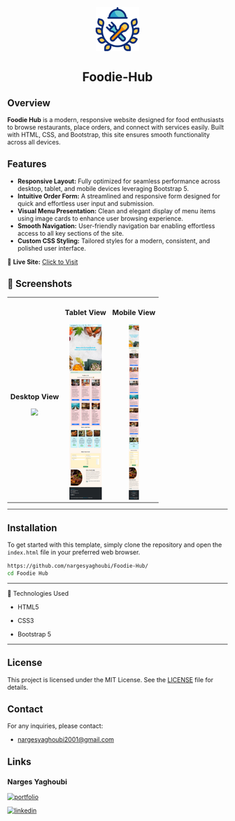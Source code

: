 <div align="center">
<img src="https://github.com/nargesyaghoubi/Foodie-Hub/blob/main/images/fav-icon/icon1.png" width=100px>
   <h1>Foodie-Hub</h1>
</div>

## Overview

**Foodie Hub** is a modern, responsive website designed for food enthusiasts to browse restaurants, place orders, and connect with services easily. Built with HTML, CSS, and Bootstrap, this site ensures smooth functionality across all devices.



## Features
- **Responsive Layout:** Fully optimized for seamless performance across desktop, tablet, and mobile devices leveraging Bootstrap 5.
- **Intuitive Order Form:** A streamlined and responsive form designed for quick and effortless user input and submission.
- **Visual Menu Presentation:** Clean and elegant display of menu items using image cards to enhance user browsing experience.
- **Smooth Navigation:** User-friendly navigation bar enabling effortless access to all key sections of the site.
- **Custom CSS Styling:** Tailored styles for a modern, consistent, and polished user interface.

🔗 **Live Site:** [Click to Visit](https://nargesyaghoubi-ygh.github.io/Foodie_Hub/)

## 📸 Screenshots

<div align="center">
  <table align="center">
    <tr align="center">
      <td align="center">
        <h3>Desktop View</h3>
        <a href="https://github.com/nargesyaghoubi-ygh/Foodie_Hub/blob/main/images/screenshots/Desktop.png">
          <img src="https://raw.githubusercontent.com/nargesyaghoubi-ygh/Foodie_Hub/main/images/screenshots/Desktop.png" height="400px">
        </a>
      </td>
       <td align="center">
        <h3>Tablet View</h3>
        <a href="https://github.com/nargesyaghoubi-ygh/Foodie_Hub/blob/main/images/screenshots/Tablet.png">
          <img src="https://raw.githubusercontent.com/nargesyaghoubi-ygh/Foodie_Hub/main/images/screenshots/Tablet.png" height="400px">
        </a>
      </td>
      <td align="center">
        <h3>Mobile View</h3>
        <a href="https://github.com/nargesyaghoubi-ygh/Foodie_Hub/blob/main/images/screenshots/mobile.png">
          <img src="https://raw.githubusercontent.com/nargesyaghoubi-ygh/Foodie_Hub/main/images/screenshots/mobile.png" height="400px">
        </a>
      </td>
    </tr>
  </table>
</div>

---
## Installation
To get started with this template, simply clone the repository and open the `index.html` file in your preferred web browser.

```bash
https://github.com/nargesyaghoubi/Foodie-Hub/
cd Foodie Hub
```
---

🔧 Technologies Used
- HTML5

- CSS3

- Bootstrap 5
---

## License

This project is licensed under the MIT License. See the [LICENSE](https://github.com/nargesyaghoubi/Foodie-Hub/blob/main/LICENSE) file for details.

## Contact
For any inquiries, please contact:
- nargesyaghoubi2001@gmail.com

## Links

### Narges Yaghoubi
[![portfolio](https://img.shields.io/badge/my_portfolio-000?style=for-the-badge&logo=ko-fi&logoColor=white)](https://nargesyaghoubi-ygh.github.io/My-portfolio/)

[![linkedin](https://img.shields.io/badge/linkedin-0A66C2?style=for-the-badge&logo=linkedin&logoColor=white)](https://www.linkedin.com/in/narges-yaghoubi-656a28243/)

